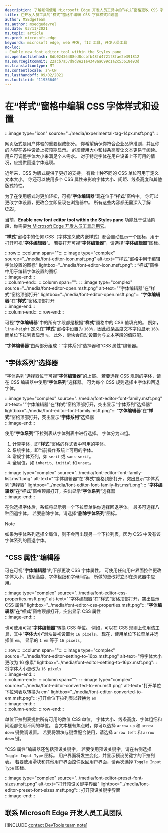 ```yaml
---
description: 了解如何使用 Microsoft Edge 开发人员工具中的“样式”窗格更改 CSS 字体样式和设置。
title: 在开发人员工具的“样式”窗格中编辑 CSS 字体样式和设置
author: MSEdgeTeam
ms.author: msedgedevrel
ms.date: 03/11/2021
ms.topic: article
ms.prod: microsoft-edge
keywords: microsoft edge, web 开发, f12 工具, 开发人员工具
no-loc:
- Enable new font editor tool within the Styles pane
ms.openlocfilehash: 8db02436488ed8ccbfb48fd4721f8fae2e391812
ms.sourcegitcommit: 22acb7a57d9d8e21e4348aa699c1a2c53618e93d
ms.translationtype: MT
ms.contentlocale: zh-CN
ms.lasthandoff: 09/02/2021
ms.locfileid: "11936640"
---
```

# <a name="edit-css-font-styles-and-settings-in-the-styles-pane"></a>在“样式”窗格中编辑 CSS 字体样式和设置  

:::image type="icon" source="../media/experimental-tag-14px.msft.png":::

网页版式是用户体验的重要组成部分。  你希望确保你符合企业品牌准则，并且你的内容在各种设备上按预期显示。  必须使用大小和线条高度让文本更易于阅读。  用户可调整字体大小来满足个人需求。  对于特定字体在用户设备上不可用的情况，应提供回退字体选项。  

近年来，CSS 为版式提供了更好的支持。  有数十种不同的 CSS 单位可用于定义文本大小。  你还可以使用多个 CSS 属性来影响字体大小、间距、线条高度和其他版式特性。  

为了在使用版式时更加轻松，可视“**字体编辑器**”现在位于“**样式**”窗格中。  你可以更改字体设置，更改会立即呈现在浏览器中。  所有这些内容都无需深入了解 CSS。  

当前，**Enable new font editor tool within the Styles pane** 功能处于试验阶段，你需要[为 Microsoft Edge 开发人员工具启用它][DevtoolsExperimentalFeaturesIndexTurnOnExperimentalFeatures]。  

“**样式**”窗格中的任何 CSS（字体定义或内嵌样式）都会自动显示一个图标，用于打开可视“**字体编辑器**”。  若要打开可视“**字体编辑器**”，请选择“**字体编辑器**”图标。  

:::row:::
   :::column span="":::
      :::image type="complex" source="../media/font-editor-icon.msft.png" alt-text="“样式”窗格中用于编辑字体设置的图标" lightbox="../media/font-editor-icon.msft.png":::
         “**样式**”窗格中用于编辑字体设置的图标  
      :::image-end:::  
   :::column-end:::
   :::column span="":::
      :::image type="complex" source="../media/font-editor-open.msft.png" alt-text="“字体编辑器”在“样式”窗格顶部打开" lightbox="../media/font-editor-open.msft.png":::
         “**字体编辑器**”在“**样式**”窗格顶部打开  
      :::image-end:::  
   :::column-end:::
:::row-end:::  

可视“**字体编辑器**”中的所有字段都是根据“**样式**”窗格中的 CSS 值填充的。  例如，`line-height` 定义在“**样式**”窗格中设置为 `160%`，因此线条高度文本字段显示 `160`，而单位下拉列表显示 `%`。  此外，滑块会自动设置为与文本字段的值匹配。  

“**字体编辑器**”由两部分组成：“字体系列”选择器和“CSS 属性”编辑器。  

## <a name="the-font-family-selector"></a>“字体系列”选择器  

“字体系列”选择器位于可视“**字体编辑器**”的上部。  若要选择 CSS 规则的字体，请在 CSS 编辑器中使用“**字体系列**”选择器。  可为每个 CSS 规则选择主字体和回退字体。  

:::image type="complex" source="../media/font-editor-font-family.msft.png" alt-text="“字体编辑器”在“样式”窗格顶部打开，突出显示“字体系列”选择器" lightbox="../media/font-editor-font-family.msft.png":::
   “**字体编辑器**”在“**样式**”窗格顶部打开，突出显示“**字体系列**”选择器  
:::image-end:::  

使用“**字体系列**”下拉列表从字体列表中进行选择。  字体分为四组。  

1.  计算字体，即“**样式**”窗格的样式表中可用的字体。  
1.  系统字体，即当前操作系统上可用的字体。  
1.  常规字体系列，如 `serif` 或 `sans-serif`。  
1.  全局值，如 `inherit`、`initial` 和 `unset`。  
    
:::image type="complex" source="../media/font-editor-font-family-list.msft.png" alt-text="“字体编辑器”在“样式”窗格顶部打开，突出显示“字体系列”选择器" lightbox="../media/font-editor-font-family-list.msft.png":::
   “**字体编辑器**”在“**样式**”窗格顶部打开，突出显示“**字体系列**”选择器  
:::image-end:::  

在你选择字体后，系统将显示另一个下拉菜单供你选择回退字体。  最多可选择八种回退字体。  若要删除字体，请选择“**删除字体系列**”图标。  

<!--:::image type="complex" source="../media/font-editor-defining-fonts.msft.png" alt-text="The font editor with a defined list of fonts and fallback fonts" lightbox="../media/font-editor-defining-fonts.msft.png":::
   The **Font Editor** with a defined list of fonts and fallback fonts highlighted
:::image-end:::  -->

> [!NOTE]
> 如果为字体系列选择全局值，则不会再出现另一个下拉列表，因为 CSS 中没有该字体系列的回退字体。  

## <a name="the-css-properties-editor"></a>“CSS 属性”编辑器  

可在可视“**字体编辑器**”的下部更改 CSS 字体属性。  可使用任何用户界面控件更改字体大小、线条高度、字体粗细和字母间距。  所做的更改将立即在浏览器中应用。  

:::image type="complex" source="../media/font-editor-css-properties.msft.png" alt-text="“字体编辑器”在“样式”窗格顶部打开，突出显示 CSS 属性" lightbox="../media/font-editor-css-properties.msft.png":::
   “**字体编辑器**”在“**样式**”窗格顶部打开，突出显示 CSS 属性  
:::image-end:::  

也可使用可视“**字体编辑器**”转换 CSS 单位。  例如，可以在 CSS 规则上使用该工具，其中“**字体大小**”滑块最初设置为 `16 pixels`。  现在，使用单位下拉菜单并选择值 `em`。  显示的 `1 em` 等于 `16 pixels`。  

:::row:::
   :::column span="":::
      :::image type="complex" source="../media/font-editor-setting-to-16px.msft.png" alt-text="将字体大小更改为 16 像素" lightbox="../media/font-editor-setting-to-16px.msft.png":::
         将字体大小更改为 `16 pixels`  
      :::image-end:::  
   :::column-end:::
   :::column span="":::
      :::image type="complex" source="../media/font-editor-converted-to-em.msft.png" alt-text="打开单位下拉列表以转换为 em" lightbox="../media/font-editor-converted-to-em.msft.png":::
         打开单位下拉列表以转换为 `em`  
      :::image-end:::  
   :::column-end:::
:::row-end:::  

单位下拉列表提供所有可用的数值 CSS 单位。  字体大小、线条高度、字体粗细和间距都使用不同的单位。  当文本框有焦点时，你可以选择 `arrow up` 和 `arrow down` 键微调设置。  若要将滑块与键盘配合使用，请选择 `arrow left` 和 `arrow down` 键。  

“CSS 属性”编辑器还包括预设关键字。  若要使用预设关键字，请在右侧选择 `Toggle Input Type` 图标。  用户界面将发生变化，并显示预设关键字的下拉列表。  若要使用滑块和其他用户界面控件返回用户界面，请再次选择 `Toggle Input Type` 图标。  

:::image type="complex" source="../media/font-editor-preset-font-sizes.msft.png" alt-text="打开预设关键字界面" lightbox="../media/font-editor-preset-font-sizes.msft.png":::
   打开预设关键字界面  
:::image-end:::  

## <a name="getting-in-touch-with-the-microsoft-edge-devtools-team"></a>联系 Microsoft Edge 开发人员工具团队  

[!INCLUDE [contact DevTools team note](../includes/contact-devtools-team-note.md)]  

<!-- links -->  

[DevtoolsIndex]: ../index.md "Microsoft Edge (Chromium) 开发人员工具 | Microsoft Docs"  
[DevtoolsExperimentalFeaturesIndex]: ../experimental-features/index.md "试验功能 | Microsoft Docs"  
[DevtoolsExperimentalFeaturesIndexTurnOnExperimentalFeatures]: ../experimental-features/index.md#turning-on-experimental-features "打开实验性功能 - 实验|Microsoft Docs"  
